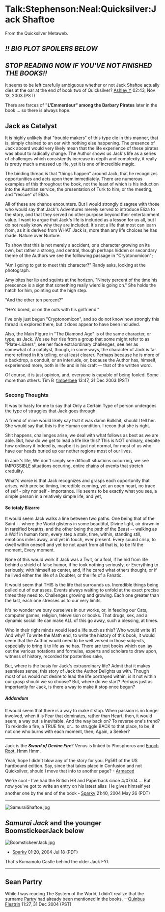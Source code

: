 
# Talk:Stephenson:Neal:Quicksilver:Jack Shaftoe

From the Quicksilver Metaweb.



## ***!! BIG PLOT SPOILERS BELOW***

  

## ***STOP READING NOW IF YOU'VE NOT FINISHED THE BOOKS!!***



It seems to be left carefully ambiguous whether or not Jack Shaftoe actually dies at the oar at the end of book two of Quicksilver? [Ashley Y](/user-ashley-y) 02:43, Nov 13, 2003 (PST)

There are farces of **"L'Emmerdeur" among the Barbary Pirates** later in the book ... so there is always hope.

## Jack as Catalyst


It is highly unlikely that "trouble makers" of this type die in this manner, that is, simply chained to an oar with nothing else happening. The presence of Jack aboard would very likely mean that the life experience of these pirates was about to radically change. The Author shows us Jack's life as a series of challenges which consistently increase in depth and complexity, it really is pretty much a messed up life, yet it is one of incredible magic.

The binding thread is that "things happen" around Jack, that he recognizes opportunities and acts upon them immediately. There are numerous examples of this throughout the book, not the least of which is his induction into the Austrian service, the presentation of Turk to him, or the meeting, and "rescue" of Eliza.

All of these are chance encounters. But I would strongly disagree with those who would say that Jack's Adventures merely served to introduce Eliza to the story, and that they served no other purpose beyond their entertainment value. I want to argue that Jack's life is included as a lesson for us all, but I do not really know why they are included. It's not a life that most can learn from, as it is derived from WHAT Jack is, more than any life choices he has made. Nature over Nurture.

To show that this is not merely a accident, or a character growing on its own, but rather a strong, and central, though perhaps hidden or secondary theme of the Authors we see the folllowing passage in "Cryptonomicon";

"Am I going to get to meet this character?" Randy asks, looking at the photograph.

Amy bites her lip and squints at the horizon. "Ninety percent of the time his prescence is a sign that something really wierd is going on." She holds the hatch for him, pointing out the high step.

"And the other ten percent?"

"He's bored, or on the outs with his girlfriend."

I've only just begun "Cryptonomicon", and so do not know how strongly this thread is explored there, but it does appear to have been included.

Also, the Main Figure in "The Diamond Age" is of the same character, or type, as Jack. 
We see her rise from a group that some might refer to as "Plate-Lickers", see her face extraordinary challenges, see her as somewhat of a catalyst, though, in some ways, the character of Jack is far more refined in it's telling, or at least clearer. Perhaps because he is more of a backdrop, a conduit, or an interlude, or, because the Author has, himself, experienced more, both in life and in his craft -- that of the written word.

Of course, it is just opinion, and, everyone is capable of being fooled. Some more than others. Tim B  [timberbee](/user-timberbee) 13:47, 31 Dec 2003 (PST)

### Secong Thoughts


It was to hasty for me to say that Only a Certain Type of person undergoes the type of struggles that Jack goes through.

A friend of mine would likely say that it was damn Bullshit, should I tell her. She would say that this is the Human condition. I recon that she is right.

Shit happens, challenges arise, we deal with what follows as best as we are able. But, how do we get to lead a life like this? This is NOT ordinary, despite how ordinary it Indeed is, maybe it is just not normal, for most of us who have our heads buried up our nether regions most of our lives.

In Jack's life, We don't simply see difficult situations occurring, we see IMPOSSIBLE situations occuring, entire chains of events that stretch credulity.

What's worse is that Jack recognizes and grasps each opportunity that arises, with precise timing, incredible cunning, yet an open heart, no trace of self - pity nor self - importance. He seems to be exactly what you see, a simple person in a relatively simple life, and yet,

#### So totaly Bizarre


It would seem Jack walks a line between two paths. One being that of the Saint -- where the World glistens in some beautiful, Divine light, air drawn in in rareified breaths, and the other being the path of the Beast -- walking as a Wolf in human form, every step a stalk, time, within, standing still, emotions miles away, and yet in touch, ever present. Every sound crisp, to dwell within oneself and yet be not apart from all that is, to be IN the moment, Every moment.

None of this would work if Jack was a Twit, or a fool, if he hid from life behind a shield of false humor, if he took nothing seriously, or Everything to seriously, with himself as center, and, if he cared what others thought, or if he lived either the life of a Doubter, or the life of a Fanatic. 

It would seem that THIS is the life that surrounds us. Incredible things being pulled out of our asses. Events always waiting to unfold at the exact precise times they need to. Challenges growing and growing. Each one greater than the last, each one stresses us to our very limits.

It's no wonder we bury ourselves in our works, or, in feeding our Cats, computer games, religion, televeision or books. That drugs, sex, and a dynamic social life can make ALL of this go away, such a blessing, at times.

Who in their right minds would lead a life such as this? Who would write it? And why? To write the Math end, to write the history of this book, it would seem that the Author would need to be well versed in those subjects, especially to bring it to life as he has. There are text books which can lay out the various notations and formulas, experts and scholars to draw upon, witness of history, recorded for posterities sake, 

But, where is the basis for Jack's extraordinary life? Admit that it makes seamless sense, this story of Jack the Author Delights us with. Though most of us would not desire to lead the life portrayed within, is it not within our grasp should we so choose? But, where do we start? Perhaps just as importantly for Jack, is there a way to make it stop once begun?
##### Addendum


It would seem that there is a way to make it stop. When passion is no longer involved, when it is Fear that dominates, rather than Heart, then, it would seem, a way out is inevitable. And the way back on? To reverse one's trend? To rekindle a fire, a TRUE fire, or... to struggle BACK to that place, to be, if not one who burns with each moment, then, Again, a Seeker?



---


Jack is the ***Sword of Devine Fire***? Venus is linked to Phosphorus and [Enoch Root](/enoch-root). Hmm Hmm.

Yeah, hope I didn't blow any of the story for you. Pg561 of the US hardbound edition. Say, since that takes place in Confusion and not Quicksilver, should I move that info to another page? - [Armaced](/user-armaced)

 We're cool - I've had the British HB and Paperback since 4/07/04 ... But now you've got to write an entry on his latest alias  He gives himself yet another one by the end of the book - [Sparky](/user-stsparky) 21:40, 2004 May 26 (PDT)


---



![SamuraiShaftoe.jpg](/images/SamuraiShaftoe.jpg)  

## ***Samurai Jack* and the younger BoomstickeerJack below**

  

![BoomstickeerJack.jpg](/images/BoomstickeerJack.jpg)  
  
 - [Sparky](/user-stsparky) 01:20, 2004 Jul 18 (PDT)

That's Kumamoto Castle behind the older Jack FYI.


---



## Sean Partry


While I was reading The System of the World, I didn't realize that the surname [Partry](/partry) had already been mentioned in the books. --[Quinbus Flestrin](/user-quinbus-flestrin) 11:27, 31 Dec 2004 (PST)
